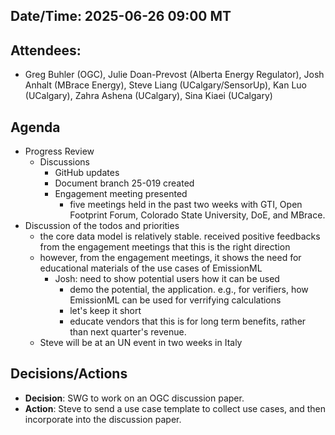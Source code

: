 ## Date/Time: 2025-06-26 09:00 MT

## Attendees:
- Greg Buhler (OGC), Julie Doan-Prevost (Alberta Energy Regulator), Josh Anhalt (MBrace Energy), Steve Liang (UCalgary/SensorUp), Kan Luo (UCalgary), Zahra Ashena (UCalgary), Sina Kiaei (UCalgary)

## Agenda
- Progress Review
  - Discussions
    - GitHub updates
    - Document branch 25-019 created
    - Engagement meeting presented
      -  five meetings held in the past two weeks with GTI, Open Footprint Forum, Colorado State University, DoE, and MBrace.
- Discussion of the todos and priorities
  - the core data model is relatively stable. received positive feedbacks from the engagement meetings that this is the right direction
  - however, from the engagement meetings, it shows the need for educational materials of the use cases of EmissionML
    - Josh: need to show potential users how it can be used
      - demo the potential, the application. e.g., for verifiers, how EmissionML can be used for verrifying calculations
      - let's keep it short
      - educate vendors that this is for long term benefits, rather than next quarter's revenue.
  - Steve will be at an UN event in two weeks in Italy

## Decisions/Actions
  - **Decision**: SWG to work on an OGC discussion paper.
  - **Action**: Steve to send a use case template to collect use cases, and then incorporate into the discussion paper.

